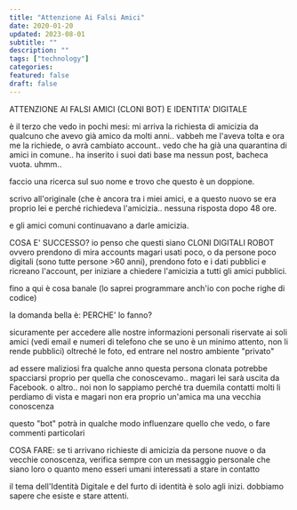 ```yaml
---
title: "Attenzione Ai Falsi Amici"
date: 2020-01-20
updated: 2023-08-01
subtitle: ""
description: ""
tags: ["technology"]
categories:
featured: false
draft: false
---
```


ATTENZIONE AI FALSI AMICI (CLONI BOT) E IDENTITA' DIGITALE

è il terzo che vedo in pochi mesi: mi arriva la richiesta di amicizia da qualcuno che avevo già amico da molti anni.. vabbeh me l'aveva tolta e ora me la richiede, o avrà cambiato account.. vedo che ha già una quarantina di amici in comune.. ha inserito i suoi dati base ma nessun post, bacheca vuota.
uhmm..

faccio una ricerca sul suo nome e trovo che questo è un doppione.

scrivo all'originale (che è ancora tra i miei amici, e a questo nuovo se era proprio lei e perché richiedeva l'amicizia.. nessuna risposta dopo 48 ore.

e gli amici comuni continuavano a darle amicizia.

COSA E' SUCCESSO?
io penso che questi siano CLONI DIGITALI ROBOT
ovvero prendono di mira accounts magari usati poco, o da persone poco digitali (sono tutte persone >60 anni), prendono foto e i dati pubblici e ricreano l'account, per iniziare a chiedere l'amicizia a tutti gli amici pubblici.

fino a qui è cosa banale (lo saprei programmare anch'io con poche righe di codice)

la domanda bella è: PERCHE' lo fanno?

sicuramente per accedere alle nostre informazioni personali riservate ai soli amici (vedi email e numeri di telefono che se uno è un minimo attento, non li rende pubblici)
oltreché le foto, ed entrare nel nostro ambiente "privato"

ad essere maliziosi fra qualche anno questa persona clonata potrebbe spacciarsi proprio per quella che conoscevamo.. magari lei sarà uscita da Facebook. o altro.. noi non lo sappiamo perché tra duemila contatti molti li perdiamo di vista e magari non era proprio un'amica ma una vecchia conoscenza

questo "bot" potrà in qualche modo influenzare quello che vedo, o fare commenti particolari

COSA FARE: se ti arrivano richieste di amicizia da persone nuove o da vecchie conoscenza, verifica sempre con un messaggio personale che siano loro o quanto meno esseri umani interessati a stare in contatto

il tema dell'Identità Digitale e del furto di identità è solo agli inizi. dobbiamo sapere che esiste e stare attenti.
